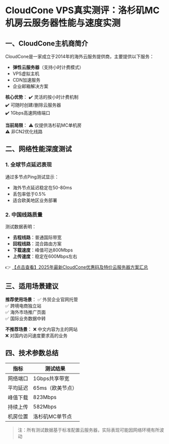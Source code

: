 # CloudCone VPS真实测评：洛杉矶MC机房云服务器性能与速度实测

## 一、CloudCone主机商简介

CloudCone是一家成立于2014年的海外云服务提供商，主要提供以下服务：
- **弹性云服务器**（支持小时计费模式）
- VPS虚拟主机
- CDN加速服务
- 企业邮箱解决方案

**核心优势**：
✔️ 灵活的按小时计费机制  
✔️ 可随时创建/删除云服务器  
✔️ 1Gbps高速网络端口

**当前局限**：
⚠️ 仅提供洛杉矶MC单机房  
⚠️ 非CN2优化线路

## 二、网络性能深度测试

### 1. 全球节点延迟表现
通过多节点Ping测试显示：
- 海外节点延迟稳定在50-80ms
- 丢包率低于0.5%
- 适合欧美地区业务部署

### 2. 中国线路质量
测试数据表明：
- **去程线路**：普通国际带宽
- **回程线路**：混合路由方案
- **下载速度**：峰值可达800Mbps
- **上传速度**：稳定在600Mbps左右

👉 [【点击查看】2025年最新CloudCone优惠码及特价云服务器方案汇总](https://bit.ly/Cloudcone)

## 三、适用场景建议

**推荐使用场景**：
✅ 外贸企业官网托管  
✅ 跨境电商独立站  
✅ 海外市场推广页面  
✅ 国际业务数据中转

**不推荐场景**：
❌ 中文内容为主的网站  
❌ 对国内访问速度要求高的业务

## 四、技术参数总结

| 指标        | 测试结果       |
|-------------|--------------|
| 网络端口    | 1Gbps共享带宽 |
| 平均延迟    | 65ms（欧美节点）|
| 峰值下载    | 823Mbps      |
| 持续上传    | 582Mbps      |
| 机房位置    | 洛杉矶MC单节点 |

> 注：所有测试数据基于标准配置云服务器，实际表现可能因网络环境有所波动